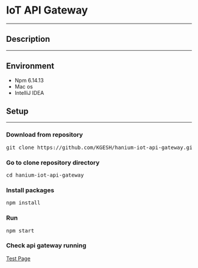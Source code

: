 # IoT API Gateway

---

## Description

---

## Environment

- Npm 6.14.13
- Mac os
- IntelliJ IDEA

## Setup

---

### Download from repository

<pre>git clone https://github.com/KGESH/hanium-iot-api-gateway.git</pre>

### Go to clone repository directory

<pre>cd hanium-iot-api-gateway</pre>

### Install packages

<pre>npm install</pre>

### Run

<pre>npm start</pre>

### Check api gateway running

[Test Page](http://localhost:7777/api-spec/)

